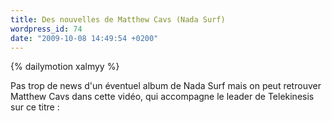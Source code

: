 ```yaml
---
title: Des nouvelles de Matthew Cavs (Nada Surf)
wordpress_id: 74
date: "2009-10-08 14:49:54 +0200"
---
```


{% dailymotion xalmyy %}

Pas trop de news d'un éventuel album de Nada Surf mais on peut retrouver Matthew
Cavs dans cette vidéo, qui accompagne le leader de Telekinesis sur ce titre :
